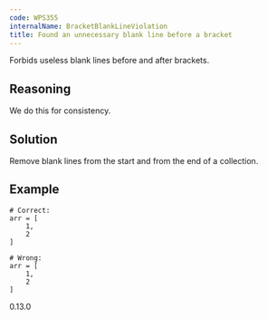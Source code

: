 ```yaml
---
code: WPS355
internalName: BracketBlankLineViolation
title: Found an unnecessary blank line before a bracket
---
```


Forbids useless blank lines before and after brackets.

## Reasoning
We do this for consistency.

## Solution
Remove blank lines from the start and from the end of a collection.

## Example

    # Correct:
    arr = [
        1,
        2
    ]
    
    # Wrong:
    arr = [
        1,
        2
    ]

<div class="versionadded">

0.13.0

</div>